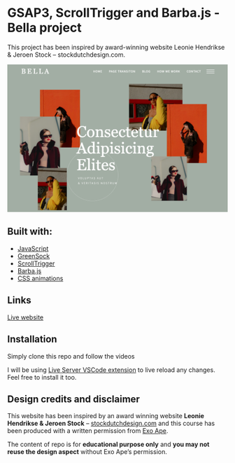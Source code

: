 
# GSAP3, ScrollTrigger and Barba.js - Bella project

This project has been inspired by award-winning website Leonie Hendrikse & Jeroen Stock – stockdutchdesign.com.

![demo](https://raw.githubusercontent.com/crissesoto/gsap-bella-project/master/img/og.png)

## Built with:

- [JavaScript](https://www.javascript.com/)
- [GreenSock](https://greensock.com/)
- [ScrollTrigger](https://greensock.com/scrolltrigger/)
- [Barba.js](https://barba.js.org/)
- [CSS animations](https://developer.mozilla.org/en-US/docs/Web/CSS/CSS_Animations/Using_CSS_animations)

## Links 

[Live website](https://gsap-bella-project.netlify.app)

## Installation

Simply clone this repo and follow the videos

I will be using [Live Server VSCode extension](https://marketplace.visualstudio.com/items?itemName=ritwickdey.LiveServer) to live reload any changes. Feel free to install it too.

## Design credits and disclaimer

This website has been inspired by an award winning website **Leonie Hendrikse & Jeroen Stock** – [stockdutchdesign.com](https://stockdutchdesign.com/) and this course has been produced with a written permission from [Exo Ape](https://exoape.com/).

The content of repo is for **educational purpose only** and **you may not reuse the design aspect** without Exo Ape’s permission.
